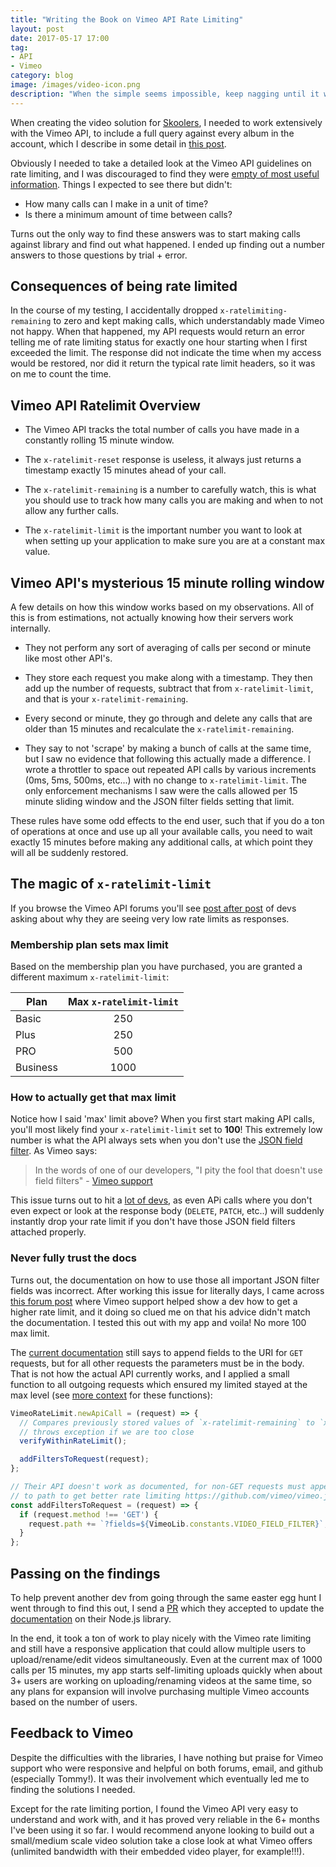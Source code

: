 ```yaml
---
title: "Writing the Book on Vimeo API Rate Limiting"
layout: post
date: 2017-05-17 17:00
tag:
- API
- Vimeo
category: blog
image: /images/video-icon.png
description: "When the simple seems impossible, keep nagging until it works"
---
```

When creating the video solution for [Skoolers](/projects/skoolers), I needed to work extensively with the Vimeo API, to include a full query against every album in the account, which I describe in some detail in [this post](/blog/wrapping-vimeo-async-api-with-sync-wrapper).

Obviously I needed to take a detailed look at the Vimeo API guidelines on rate limiting, and I was discouraged to find they were [empty of most useful information](https://developer.vimeo.com/guidelines/rate-limiting). Things I expected to see there but didn't:

* How many calls can I make in a unit of time?
* Is there a minimum amount of time between calls?

Turns out the only way to find these answers was to start making calls against library and find out what happened. I ended up finding out a number answers to those questions by trial + error.

## Consequences of being rate limited

In the course of my testing, I accidentally dropped `x-ratelimiting-remaining` to zero and kept making calls, which understandably made Vimeo not happy. When that happened, my API requests would return an error telling me of rate limiting status for exactly one hour starting when I first exceeded the limit. The response did not indicate the time when my access would be restored, nor did it return the typical rate limit headers, so it was on me to count the time.

## Vimeo API Ratelimit Overview

* The Vimeo API tracks the total number of calls you have made in a constantly rolling 15 minute window. 

* The `x-ratelimit-reset` response is useless, it always just returns a timestamp exactly 15 minutes ahead of your call.

* The `x-ratelimit-remaining` is a number to carefully watch, this is what you should use to track how many calls you are making and when to not allow any further calls.

* The `x-ratelimit-limit` is the important number you want to look at when setting up your application to make sure you are at a constant max value.

## Vimeo API's mysterious 15 minute rolling window

A few details on how this window works based on my observations. All of this is from estimations, not actually knowing how their servers work internally.

* They not perform any sort of averaging of calls per second or minute like most other API's.

* They store each request you make along with a timestamp. They then add up the number of requests, subtract that from `x-ratelimit-limit`, and that is your `x-ratelimit-remaining`.

* Every second or minute, they go through and delete any calls that are older than 15 minutes and recalculate the `x-ratelimit-remaining`.

* They say to not 'scrape' by making a bunch of calls at the same time, but I saw no evidence that following this actually made a difference. I wrote a throttler to space out repeated API calls by various increments (0ms, 5ms, 500ms, etc...) with no change to `x-ratelimit-limit`. The only enforcement mechanisms I saw were the calls allowed per 15 minute sliding window and the JSON filter fields setting that limit.

These rules have some odd effects to the end user, such that if you do a ton of operations at once and use up all your available calls, you need to wait exactly 15 minutes before making any additional calls, at which point they will all be suddenly restored.

## The magic of `x-ratelimit-limit`

If you browse the Vimeo API forums you'll see [post after post](https://vimeo.com/forums/api/topic:285701) of devs asking about why they are seeing very low rate limits as responses.

### Membership plan sets max limit

Based on the membership plan you have purchased, you are granted a different maximum `x-ratelimit-limit`:

Plan | Max `x-ratelimit-limit`
---|:---:
Basic | 250
Plus | 250
PRO | 500
Business | 1000

### How to actually get that max limit

Notice how I said 'max' limit above? When you first start making API calls, you'll most likely find your `x-ratelimit-limit` set to **100**! This extremely low number is what the API always sets when you don't use the [JSON field filter](https://developer.vimeo.com/api/common-formats#json-filter). As Vimeo says:

> In the words of one of our developers, "I pity the fool that doesn't use field filters" - [Vimeo support](https://vimeo.com/forums/api/topic:284070#comment_14822895)

This issue turns out to hit a [lot of devs](https://vimeo.com/forums/api/topic:288880#comment_15738963), as even APi calls where you don't even expect or look at the response body (`DELETE`, `PATCH`, etc..) will suddenly instantly drop your rate limit if you don't have those JSON field filters attached properly.

### Never fully trust the docs

Turns out, the documentation on how to use those all important JSON filter fields was incorrect. After working this issue for literally days, I came across [this forum post](https://vimeo.com/forums/api/topic:284100) where Vimeo support helped show a dev how to get a higher rate limit, and it doing so clued me on that his advice didn't match the documentation. I tested this out with my app and voila! No more 100 max limit.

The [current documentation](https://developer.vimeo.com/api/start) still says to append fields to the URI for `GET` requests, but for all other requests the parameters must be in the body. That is not how the actual API currently works, and I applied a small function to all outgoing requests which ensured my limited stayed at the max level (see [more context](/blog/wrapping-vimeo-async-api-with-sync-wrapper) for these functions):

```js
VimeoRateLimit.newApiCall = (request) => {
  // Compares previously stored values of `x-ratelimit-remaining` to `x-ratelimit-limit`,
  // throws exception if we are too close
  verifyWithinRateLimit(); 

  addFiltersToRequest(request);
};

// Their API doesn't work as documented, for non-GET requests must append JSON filter
// to path to get better rate limiting https://github.com/vimeo/vimeo.js/issues/51
const addFiltersToRequest = (request) => {
  if (request.method !== 'GET') {
    request.path += `?fields=${VimeoLib.constants.VIDEO_FIELD_FILTER}`;
  }
};
```

## Passing on the findings

To help prevent another dev from going through the same easter egg hunt I went through to find this out, I send a [PR](https://github.com/vimeo/vimeo.js/pull/54) which they accepted to update the [documentation](https://github.com/vimeo/vimeo.js#rate-limiting) on their Node.js library.

In the end, it took a ton of work to play nicely with the Vimeo rate limiting and still have a responsive application that could allow multiple users to upload/rename/edit videos simultaneously. Even at the current max of 1000 calls per 15 minutes, my app starts self-limiting uploads quickly when about 3+ users are working on uploading/renaming videos at the same time, so any plans for expansion will involve purchasing multiple Vimeo accounts based on the number of users.

## Feedback to Vimeo

Despite the difficulties with the libraries, I have nothing but praise for Vimeo support who were responsive and helpful on both forums, email, and github (especially Tommy!). It was their involvement which eventually led me to finding the solutions I needed.

Except for the rate limiting portion, I found the Vimeo API very easy to understand and work with, and it has proved very reliable in the 6+ months I've been using it so far. I would recommend anyone looking to build out a small/medium scale video solution take a close look at what Vimeo offers (unlimited bandwidth with their embedded video player, for example!!!).
